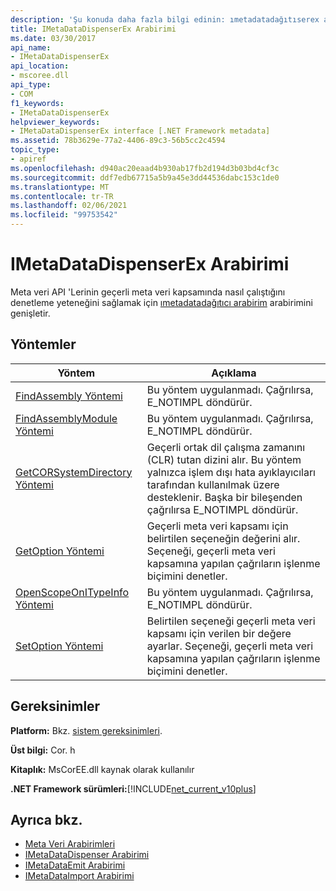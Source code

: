 ```yaml
---
description: 'Şu konuda daha fazla bilgi edinin: ımetadatadağıtıserex arabirimi'
title: IMetaDataDispenserEx Arabirimi
ms.date: 03/30/2017
api_name:
- IMetaDataDispenserEx
api_location:
- mscoree.dll
api_type:
- COM
f1_keywords:
- IMetaDataDispenserEx
helpviewer_keywords:
- IMetaDataDispenserEx interface [.NET Framework metadata]
ms.assetid: 78b3629e-77a2-4406-89c3-56b5cc2c4594
topic_type:
- apiref
ms.openlocfilehash: d940ac20eaad4b930ab17fb2d194d3b03bd4cf3c
ms.sourcegitcommit: ddf7edb67715a5b9a45e3dd44536dabc153c1de0
ms.translationtype: MT
ms.contentlocale: tr-TR
ms.lasthandoff: 02/06/2021
ms.locfileid: "99753542"
---
```

# <a name="imetadatadispenserex-interface"></a>IMetaDataDispenserEx Arabirimi

Meta veri API 'Lerinin geçerli meta veri kapsamında nasıl çalıştığını denetleme yeteneğini sağlamak için [ımetadatadağıtıcı arabirim](imetadatadispenser-interface.md) arabirimini genişletir.  
  
## <a name="methods"></a>Yöntemler  
  
|Yöntem|Açıklama|  
|------------|-----------------|  
|[FindAssembly Yöntemi](imetadatadispenserex-findassembly-method.md)|Bu yöntem uygulanmadı. Çağrılırsa, E_NOTIMPL döndürür.|  
|[FindAssemblyModule Yöntemi](imetadatadispenserex-findassemblymodule-method.md)|Bu yöntem uygulanmadı. Çağrılırsa, E_NOTIMPL döndürür.|  
|[GetCORSystemDirectory Yöntemi](imetadatadispenserex-getcorsystemdirectory-method.md)|Geçerli ortak dil çalışma zamanını (CLR) tutan dizini alır. Bu yöntem yalnızca işlem dışı hata ayıklayıcıları tarafından kullanılmak üzere desteklenir. Başka bir bileşenden çağrılırsa E_NOTIMPL döndürür.|  
|[GetOption Yöntemi](imetadatadispenserex-getoption-method.md)|Geçerli meta veri kapsamı için belirtilen seçeneğin değerini alır. Seçeneği, geçerli meta veri kapsamına yapılan çağrıların işlenme biçimini denetler.|  
|[OpenScopeOnITypeInfo Yöntemi](imetadatadispenserex-openscopeonitypeinfo-method.md)|Bu yöntem uygulanmadı. Çağrılırsa, E_NOTIMPL döndürür.|  
|[SetOption Yöntemi](imetadatadispenserex-setoption-method.md)|Belirtilen seçeneği geçerli meta veri kapsamı için verilen bir değere ayarlar. Seçeneği, geçerli meta veri kapsamına yapılan çağrıların işlenme biçimini denetler.|  
  
## <a name="requirements"></a>Gereksinimler  

 **Platform:** Bkz. [sistem gereksinimleri](../../get-started/system-requirements.md).  
  
 **Üst bilgi:** Cor. h  
  
 **Kitaplık:** MsCorEE.dll kaynak olarak kullanılır  
  
 **.NET Framework sürümleri:**[!INCLUDE[net_current_v10plus](../../../../includes/net-current-v10plus-md.md)]  
  
## <a name="see-also"></a>Ayrıca bkz.

- [Meta Veri Arabirimleri](metadata-interfaces.md)
- [IMetaDataDispenser Arabirimi](imetadatadispenser-interface.md)
- [IMetaDataEmit Arabirimi](imetadataemit-interface.md)
- [IMetaDataImport Arabirimi](imetadataimport-interface.md)
